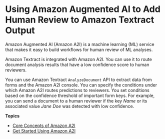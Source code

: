 # Using Amazon Augmented AI to Add Human Review to Amazon Textract Output<a name="a2i-textract"></a>

Amazon Augmented AI \(Amazon A2I\) is a machine learning \(ML\) service that makes it easy to build workflows for human review of ML analyses\. 

Amazon Textract is integrated with Amazon A2I\. You can use it to route document analysis results that have a low confidence score to human reviewers\. 

You can use Amazon Textract `AnalyzeDocument` API to extract data from forms and the Amazon A2I console\. You can specify the conditions under which Amazon A2I routes predictions to reviewers\. You set conditions based on the confidence threshold of important form keys\. For example, you can send a document to a human reviewer if the key *Name* or its associated value *Jane Doe* was detected with low confidence\.

**Topics**
+ [Core Concepts of Amazon A2I](a2i-textract-core-components.md)
+ [Get Started Using Amazon A2I](a2i-textract-getting-started.md)